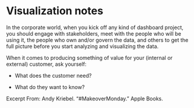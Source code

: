 # Visualization notes

In the corporate world, when you kick off any kind of dashboard project, you should engage with stakeholders, meet with the people who will be using it, the people who own and/or govern the data, and others to get the full picture before you start analyzing and visualizing the data.

When it comes to producing something of value for your (internal or external) customer, ask yourself:

* What does the customer need?

* What do they want to know?

Excerpt From: Andy Kriebel. “#MakeoverMonday.” Apple Books. 

